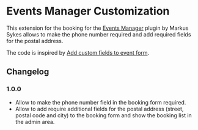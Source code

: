 # Events Manager Customization

This extension for the booking for the [Events Manager](https://wordpress.org/plugins/events-manager/) 
plugin by Markus Sykes allows to make the phone number required and add required fields for the postal address.

The code is inspired by [Add custom fields to event form](https://www.b-website.com/events-manager-wordpress-add-custom-fields-event-form).

## Changelog

### 1.0.0
- Allow to make the phone number field in the booking form required.
- Allow to add require additional fields for the postal address (street, postal code and city) to the booking form
    and show the booking list in the admin area.
